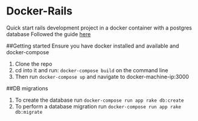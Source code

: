 # Docker-Rails

Quick start rails development project in a docker container with a postgres database
Followed the guide [here](http://blog.codeship.com/running-rails-development-environment-docker/)

##Getting started
Ensure you have docker installed and available and docker-compose
1. Clone the repo
2. cd into it and run: `docker-compose build` on the command line
3. Then run `docker-compose up` and navigate to docker-machine-ip:3000

##DB migrations
1. To create the database run `docker-compose run app rake db:create`
2. To perform a database migration run `docker-compose run app rake db:migrate`